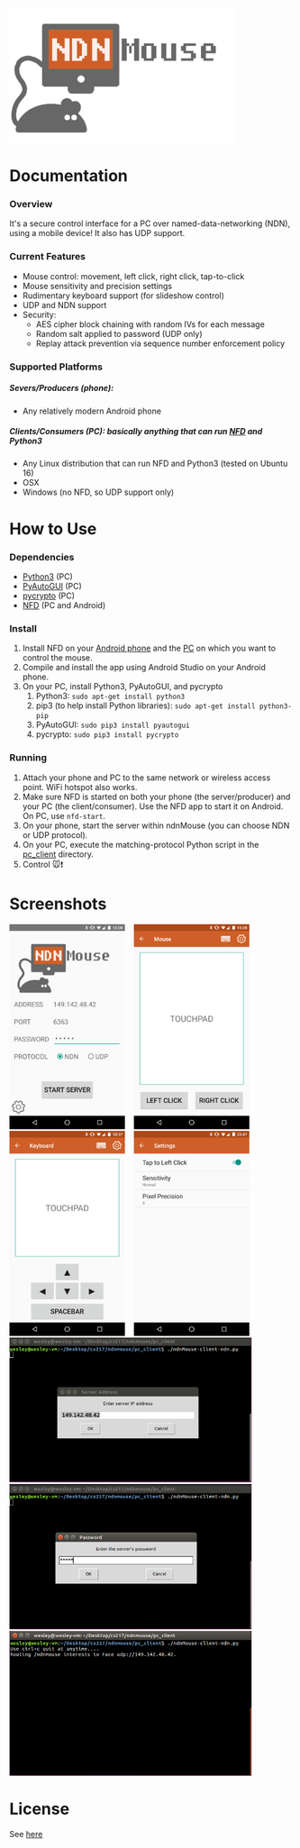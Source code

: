 <img src="./app/src/main/res/mipmap-xxxhdpi/title.png" width="400" />

# Documentation

### Overview

It's a secure control interface for a PC over named-data-networking (NDN), using a mobile device! It also has UDP support.

### Current Features

* Mouse control: movement, left click, right click, tap-to-click
* Mouse sensitivity and precision settings
* Rudimentary keyboard support (for slideshow control)
* UDP and NDN support
* Security:
	* AES cipher block chaining with random IVs for each message
	* Random salt applied to password (UDP only)
	* Replay attack prevention via sequence number enforcement policy

### Supported Platforms

##### Severs/Producers (phone): 
* Any relatively modern Android phone

##### Clients/Consumers (PC): basically anything that can run [NFD](http://named-data.net/doc/NFD/current/INSTALL.html) and Python3
* Any Linux distribution that can run NFD and Python3 (tested on Ubuntu 16)
* OSX
* Windows (no NFD, so UDP support only)

# How to Use

### Dependencies
* [Python3](https://www.python.org/downloads/) (PC)
* [PyAutoGUI](https://pyautogui.readthedocs.io/en/latest/install.html) (PC)
* [pycrypto](https://pypi.python.org/pypi/pycrypto) (PC)
* [NFD](http://named-data.net/doc/NFD/current/) (PC and Android)

### Install

1. Install NFD on your [Android phone](https://play.google.com/store/apps/details?id=net.named_data.nfd) and the [PC](http://named-data.net/doc/NFD/current/INSTALL.html) on which you want to control the mouse.
1. Compile and install the app using Android Studio on your Android phone.
1. On your PC, install Python3, PyAutoGUI, and pycrypto
	1. Python3: `sudo apt-get install python3`
	1. pip3 (to help install Python libraries): `sudo apt-get install python3-pip`
	1. PyAutoGUI: `sudo pip3 install pyautogui`
	1. pycrypto: `sudo pip3 install pycrypto`

### Running

1. Attach your phone and PC to the same network or wireless access point. WiFi hotspot also works.
1. Make sure NFD is started on both your phone (the server/producer) and your PC (the client/consumer). Use the NFD app to start it on Android. On PC, use `nfd-start`.
1. On your phone, start the server within ndnMouse (you can choose NDN or UDP protocol).
1. On your PC, execute the matching-protocol Python script in the [pc_client](./pc_client) directory.
1. Control :mouse::exclamation:

# Screenshots

<img src="./screenshots/start.png" width="205"/>&nbsp;&nbsp;&nbsp;&nbsp;<img src="./screenshots/touchpad.png" width="205"/>&nbsp;&nbsp;&nbsp;&nbsp;<img src="./screenshots/keyboard.png" width="205"/>&nbsp;&nbsp;&nbsp;&nbsp;<img src="./screenshots/settings.png" width="205"/>
<img src="./screenshots/client1.PNG" width="430"/>&nbsp;&nbsp;&nbsp;&nbsp;<img src="./screenshots/client2.PNG" width="430"/>
<img src="./screenshots/client3.PNG" width="430"/>

# License
See [here](./LICENSE)